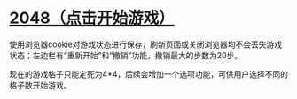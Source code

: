 #  [2048（点击开始游戏）](http://luhantao.github.io/game-2048/)

使用浏览器cookie对游戏状态进行保存，刷新页面或关闭浏览器均不会丢失游戏状态；左边栏有“重新开始”和“撤销”功能，撤销最大的步数为20步。

现在的游戏格子只能定死为4*4，后续会增加一个选项功能，可供用户选择不同的格子数开始游戏。
